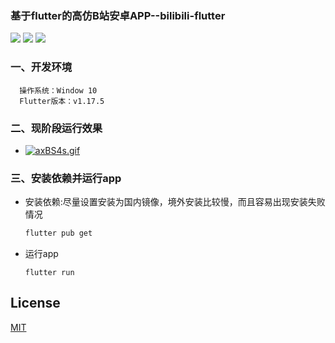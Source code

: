 ### 基于flutter的高仿B站安卓APP--bilibili-flutter
[![](https://img.shields.io/badge/version-v0.1.0-brightgreen)](https://img.shields.io/badge/version-v0.1.0-brightgreen)
[![](https://img.shields.io/badge/License-MIT-brightgreen)](https://img.shields.io/badge/License-MIT-brightgreen)
[![](https://img.shields.io/badge/Flutter-v1.17.5-brightgreen)](https://img.shields.io/badge/Flutter-v1.17.5-brightgreen)

### 一、开发环境
  ```
    操作系统：Window 10
    Flutter版本：v1.17.5
  ```
### 二、现阶段运行效果
- [![axBS4s.gif](https://s1.ax1x.com/2020/08/12/axBS4s.gif)](https://imgchr.com/i/axBS4s)
### 三、安装依赖并运行app
  - 安装依赖:尽量设置安装为国内镜像，境外安装比较慢，而且容易出现安装失败情况
    ```bash
    flutter pub get
    ```
  - 运行app
    ```
    flutter run 
    ```
    
## License
[MIT](http://opensource.org/licenses/MIT)
